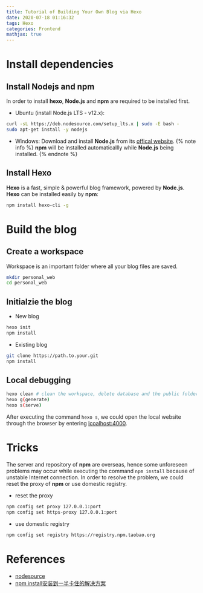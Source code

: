 ```yaml
---
title: Tutorial of Building Your Own Blog via Hexo
date: 2020-07-18 01:16:32
tags: Hexo
categories: Frontend
mathjax: true
---
```


# Install dependencies

## Install Nodejs and npm

In order to install **hexo**, **Node.js** and **npm** are required to be installed first. 

- Ubuntu (install Node.js LTS - v12.x): 
```bash
curl -sL https://deb.nodesource.com/setup_lts.x | sudo -E bash -
sudo apt-get install -y nodejs
```

- Windows:
Download and install **Node.js** from its [offical website](https://nodejs.org/zh-cn/).
{% note info %}
**npm** will be installed automaticallly while **Node.js** being installed.
{% endnote %}

## Install Hexo

**Hexo** is a fast, simple & powerful blog framework, powered by **Node.js**. **Hexo** can be installed easily by **npm**:
```bash
npm install hexo-cli -g 
```

# Build the blog

## Create a workspace

Workspace is an important folder where all your blog files are saved.
```bash
mkdir personal_web
cd personal_web
```

## Initialzie the blog

- New blog
```bash
hexo init
npm install
```

- Existing blog
```bash
git clone https://path.to.your.git
npm install
```

## Local debugging
```bash
hexo clean # clean the workspace, delete database and the public folder
hexo g(generate)
hexo s(serve)
```
After executing the command `hexo s`, we could open the local website through the browser by entering [lcoalhost:4000](localhost:4000).


# Tricks

The server and repository of **npm** are overseas, hence some unforeseen problems may occur while executing the command `npm install` because of unstable Internet connection. In order to resolve the problem, we could reset the proxy of **npm** or use domestic registry.

- reset the proxy
```bash
npm config set proxy 127.0.0.1:port
npm config set https-proxy 127.0.0.1:port
```

- use domestic registry
```bash
npm config set registry https://registry.npm.taobao.org
```

# References

- [nodesource](https://github.com/nodesource/distributions)
- [npm install安装到一半卡住的解决方案](https://juejin.im/post/5d8eeb2de51d4578200cc968)




